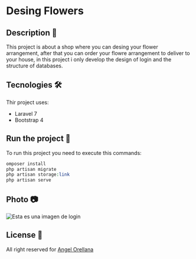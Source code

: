 # Desing Flowers

## Description 📝

This project is about a shop where you can desing your flower arrangement, after that you can order your flowre arrangement to deliver to your house, in this project i only develop the design of login and the structure of databases.

## Tecnologies 🛠

Thir project uses:

* Laravel 7
* Bootstrap 4

## Run the project 🚀

To run this project you need to execute this commands:

```php
omposer install
php artisan migrate
php artisan storage:link
php artisan serve
```

## Photo 📷

![Esta es una imagen de login](https://ejemplo.com/imagen.jpg)

## License 📃

All right reserved for [Angel Orellana](https://angelorellana.com/)

